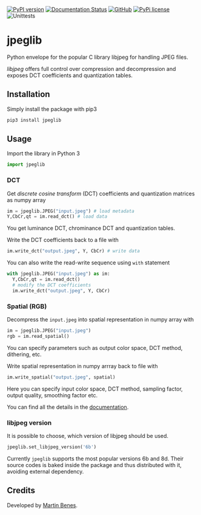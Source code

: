 [![PyPI version](https://badge.fury.io/py/jpeglib.svg)](https://pypi.org/project/jpeglib/)
[![Documentation Status](https://readthedocs.org/projects/jpeglib/badge/?version=latest)](https://jpeglib.readthedocs.io/)
[![GitHub](https://img.shields.io/github/stars/martinbenes1996/jpeglib.svg)](https://GitHub.com/martinbenes1996/jpeglib)
[![PyPi license](https://badgen.net/pypi/license/pip/)](https://pypi.com/project/jpeglib/)
![Unittests](https://github.com/martinbenes1996/jpeglib/actions/workflows/unittests_on_commit.yml/badge.svg)

# jpeglib

Python envelope for the popular C library libjpeg for handling JPEG files.

*libjpeg* offers full control over compression and decompression and exposes DCT coefficients and quantization tables.

## Installation

Simply install the package with pip3


```bash
pip3 install jpeglib
```

## Usage

Import the library in Python 3

```python
import jpeglib
```

### DCT

Get *discrete cosine transform* (DCT) coefficients and quantization matrices as numpy array


```python
im = jpeglib.JPEG("input.jpeg") # load metadata
Y,CbCr,qt = im.read_dct() # load data
```

You get luminance DCT, chrominance DCT and quantization tables.

Write the DCT coefficients back to a file with

```python
im.write_dct("output.jpeg", Y, CbCr) # write data
```

You can also write the read-write sequence using `with` statement

```python
with jpeglib.JPEG("input.jpeg") as im:
  Y,CbCr,qt = im.read_dct()
  # modify the DCT coefficients
  im.write_dct("output.jpeg", Y, CbCr)
```

### Spatial (RGB)

Decompress the `input.jpeg` into spatial representation in numpy array with

```python
im = jpeglib.JPEG("input.jpeg")
rgb = im.read_spatial()
```

You can specify parameters such as output color space, DCT method, dithering, etc.

Write spatial representation in numpy arrray back to file with

```python
im.write_spatial("output.jpeg", spatial)
```

Here you can specify input color space, DCT method, sampling factor, output quality, smoothing factor etc.

You can find all the details in the [documentation](https://jpeglib.readthedocs.io/).

### libjpeg version

It is possible to choose, which version of libjpeg should be used.

```python
jpeglib.set_libjpeg_version('6b')
```


Currently `jpeglib` supports the most popular versions 6b and 8d. Their source codes is baked inside the package
and thus distributed with it, avoiding external dependency.


## Credits

Developed by [Martin Benes](https://github.com/martinbenes1996).